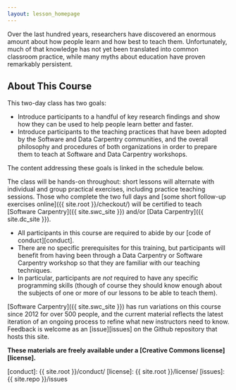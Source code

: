 ```yaml
---
layout: lesson_homepage
---
```


Over the last hundred years,
researchers have discovered an enormous amount about how people learn
and how best to teach them.
Unfortunately,
much of that knowledge has not yet been translated into common classroom practice,
while many myths about education have proven remarkably persistent.

## About This Course

This two-day class has two goals: 

*   Introduce participants to a handful of key research findings
    and show how they can be used to help people learn better and faster.
*   Introduce participants to the teaching practices that have been adopted by 
    the Software and Data Carpentry communities, and the overall philosophy 
    and procedures of both organizations
    in order to prepare them to teach at Software and Data Carpentry workshops.

The content addressing these goals is linked in the schedule below.

The class will be hands-on throughout:
short lessons will alternate with individual and group practical exercises,
including practice teaching sessions.
Those who complete the two full days
and [some short follow-up exercises online]({{ site.root }}/checkout/)
will be certified to teach [Software Carpentry]({{ site.swc_site }})
and/or [Data Carpentry]({{ site.dc_site }}).

*   All participants in this course are required to abide by our [code of conduct][conduct].
*   There are no specific prerequisites for this training,
    but participants will benefit from having been through a Data Carpentry or Software Carpentry workshop
    so that they are familiar with our teaching techniques.
*   In particular, participants are *not* required to have any specific programming skills
    (though of course they should know enough about the subjects of one or more of our lessons
    to be able to teach them).

[Software Carpentry]({{ site.swc_site }}) has run variations on this
course since 2012 for over 500 people, and the current material
reflects the latest iteration of an ongoing process to refine what new
instructors need to know.  Feedback is welcome as an [issue][issues]
on the Github repository that hosts this site.

**These materials are freely available under a [Creative Commons license][license].**

[conduct]: {{ site.root }}/conduct/
[license]: {{ site.root }}/license/
[issues]: {{ site.repo }}/issues